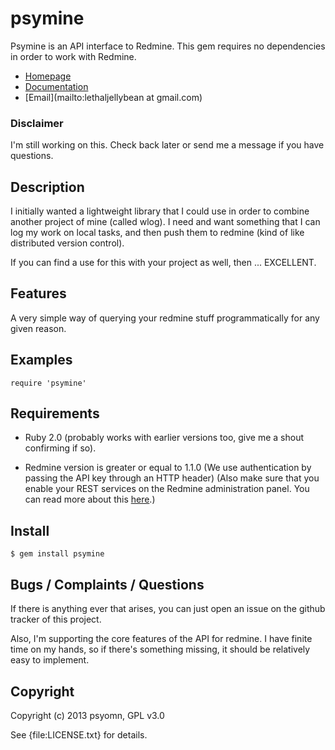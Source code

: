 # psymine

Psymine is an API interface to Redmine. This gem requires no dependencies in
order to work with Redmine.

* [Homepage](https://rubygems.org/gems/psymine)
* [Documentation](http://rubydoc.info/gems/psymine/frames)
* [Email](mailto:lethaljellybean at gmail.com)

### Disclaimer

I'm still working on this. Check back later or send me a message if you have
questions.

## Description

I initially wanted a lightweight library that I could use in order to combine
another project of mine (called wlog). I need and want something that I can
log my work on local tasks, and then push them to redmine (kind of like 
distributed version control). 

If you can find a use for this with your project as well, then ... EXCELLENT.

## Features

A very simple way of querying your redmine stuff programmatically for any given
reason.

## Examples

    require 'psymine'

## Requirements

* Ruby 2.0 (probably works with earlier versions too, give me a shout 
confirming if so).

* Redmine version is greater or equal to 1.1.0 (We use authentication by
passing the API key through an HTTP header) (Also make sure that you enable
your REST services on the Redmine administration panel. You can read more about
this [here](http://www.redmine.org/projects/redmine/wiki/Rest_api#Authentication).)

## Install

    $ gem install psymine

## Bugs / Complaints / Questions

If there is anything ever that arises, you can just open an issue on the github
tracker of this project.

Also, I'm supporting the core features of the API for redmine. I have finite
time on my hands, so if there's something missing, it should be relatively 
easy to implement.

## Copyright

Copyright (c) 2013 psyomn, GPL v3.0

See {file:LICENSE.txt} for details.
